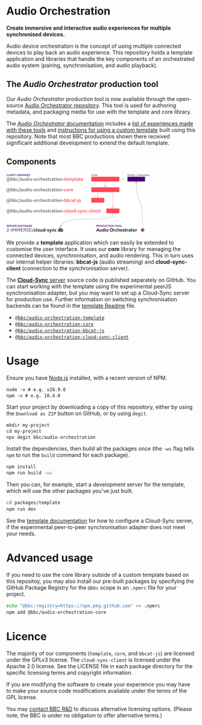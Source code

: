 # Audio Orchestration

**Create immersive and interactive audio experiences for multiple synchronised devices.**

Audio device orchestration is the concept of using multiple connected devices to play back an audio experience. This repository holds a template application and libraries that handle the key components of an orchestrated audio system (pairing, synchronisation, and audio playback).

## The _Audio Orchestrator_ production tool

Our _Audio Orchestrator_ production tool is now available through the open-source [Audio Orchestrator repository](https://github.com/bbc/audio-orchestrator). This tool is used for authoring metadata, and packaging media for use with the template and core library.

The [_Audio Orchestrator_ documentation](https://bbc.github.io/audio-orchestrator/) includes a [list of experiences made with these tools](https://bbc.github.io/audio-orchestrator/productions/) and [instructions for using a custom template](https://bbc.github.io/audio-orchestrator/custom-template) built using this repository. Note that most BBC productions shown there received significant additional development to extend the default template.

## Components

<img alt="Components of this project: the template, core, bbcat-js, cloud-sync-client code in this repository, the cloud-sync server they use to communicate, and the media and metadata produced with the Audio Orchestrator tool." src="doc/repo-structure.png" width="380" height="158" />

We provide a **template** application which can easily be extended to customise the user interface. It uses our **core** library for managing the connected devices, synchronisation, and audio rendering. This in turn uses our internal helper libraries: **bbcat-js** (audio streaming) and **cloud-sync-client** (connection to the synchronisation server).

The [**Cloud-Sync** server](https://github.com/2-IMMERSE/cloud-sync) source code is published separately on GitHub. You can start working with the template using the experimental peerJS synchronisation adapter, but you may want to set up a Cloud-Sync server for production use. Further information on switching synchronisation backends can be found in the [template Readme](packages/template/Readme.md) file.

* [`@bbc/audio-orchestration-template`](packages/template)
* [`@bbc/audio-orchestration-core`](packages/core)
* [`@bbc/audio-orchestration-bbcat-js`](packages/bbcat-js)
* [`@bbc/audio-orchestration-cloud-sync-client`](packages/cloud-sync-client)

# Usage

Ensure you have [Node.js](https://nodejs.org/en/) installed, with a recent version of NPM.

```
node -v # e.g. v20.9.0
npm -v # e.g. 10.4.0
```

Start your project by downloading a copy of this repository, either by using the `Download as ZIP` button on GitHub, or by using `degit`.

```
mkdir my-project
cd my-project
npx degit bbc/audio-orchestration
```

Install the dependencies, then build all the packages once (the `-ws` flag tells `npm` to run the `build` command for each package).

```sh
npm install
npm run build -ws
```

Then you can, for example, start a development server for the template, which will use the other packages you've just built.

```sh
cd packages/template
npm run dev
```

See the [template documentation](packages/template/Readme.md) for how to configure a Cloud-Sync server, if the experimental peer-to-peer synchronisation adapter does not meet your needs.

# Advanced usage

If you need to use the core library outside of a custom template based on this repositoy, you may also install our pre-built packages by specifying the GitHub Package Registry for the `@bbc` scope in an `.npmrc` file for your project.

```sh
echo "@bbc:registry=https://npm.pkg.github.com" >> .npmrc
npm add @bbc/audio-orchestration-core
```

# Licence

The majority of our components (`template`, `core`, and `bbcat-js`) are licensed under the GPLv3 license. The `cloud-sync-client` is licensed under the Apache 2.0 license. See the LICENSE file in each package directory for the specific licensing terms and copyright information.

If you are modifying the software to create your experience you may have to make your source code modifications available under the terms of the GPL license.

You may [contact BBC R&D](https://www.bbc.co.uk/rd/contacts) to discuss alternative licensing options. (Please note, the BBC is under no obligation to offer alternative terms.)